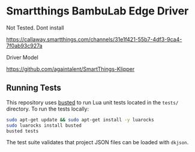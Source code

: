 # Smartthings BambuLab Edge Driver

Not Tested. Dont install

https://callaway.smartthings.com/channels/31e1f421-55b7-4df3-9ca4-7f0ab93c927a

Driver Model

https://github.com/againtalent/SmartThings-Klipper

## Running Tests

This repository uses [busted](https://olivinelabs.com/busted/) to run Lua
unit tests located in the `tests/` directory. To run the tests locally:

```bash
sudo apt-get update && sudo apt-get install -y luarocks
sudo luarocks install busted
busted tests
```

The test suite validates that project JSON files can be loaded with `dkjson`.
